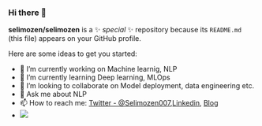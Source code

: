 ### Hi there 👋


**selimozen/selimozen** is a ✨ _special_ ✨ repository because its `README.md` (this file) appears on your GitHub profile.

Here are some ideas to get you started:

- 🔭 I’m currently working on Machine learnig, NLP
- 🌱 I’m currently learning Deep learning, MLOps
- 👯 I’m looking to collaborate on Model deployment, data engineering etc.
- 💬 Ask me about NLP
- 📫 How to reach me: [Twitter - @Selimozen007](https://twitter.com/Selimozen007),[Linkedin](https://www.linkedin.com/in/selim-%C3%B6zen-496527142/), [Blog](https://www.datasciencearth.com/uyeler/mustafaselim/)
- <img src="https://github-readme-stats.vercel.app/api?username=iampawan&&show_icons=true&title_color=ffffff&icon_color=bb2acf&text_color=daf7dc&bg_color=151515">
